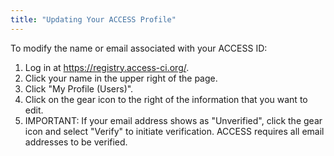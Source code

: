```yaml
---
title: "Updating Your ACCESS Profile"
---
```


To modify the name or email associated with your ACCESS ID:

1. Log in at <https://registry.access-ci.org/>.
2. Click your name in the upper right of the page.
3. Click "My Profile (Users)".
4. Click on the gear icon to the right of the information that you want to edit.
5. IMPORTANT: If your email address shows as "Unverified", click the gear icon and select "Verify" to initiate verification. ACCESS requires all email addresses to be verified.
